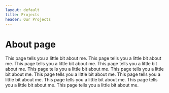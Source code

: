 ```yaml
---
layout: default
title: Projects
header: Our Projects
---
```

# About page

This page tells you a little bit about me.
This page tells you a little bit about me.
This page tells you a little bit about me.
This page tells you a little bit about me.
This page tells you a little bit about me.
This page tells you a little bit about me.
This page tells you a little bit about me.
This page tells you a little bit about me.
This page tells you a little bit about me.
This page tells you a little bit about me.
This page tells you a little bit about me.
